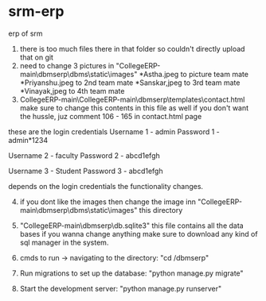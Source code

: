 # srm-erp
erp of srm

1. there is too much files there in that folder so couldn't directly upload that on git
2. need to change 3 pictures in "CollegeERP-main\dbmserp\dbms\static\images"   *Astha.jpeg to picture team mate   *Priyanshu.jpeg to 2nd team mate  *Sanskar,jpeg to 3rd team mate   *Vinayak,jpeg to 4th team mate
3. CollegeERP-main\CollegeERP-main\dbmserp\templates\contact.html make sure to change this contents in this file as well 
    if you don't want the hussle, juz comment 106 - 165 in contact.html page

these are the login credentials 
Username 1 - admin
Password 1 - admin*1234

Username 2 - faculty
Password 2 - abcd1efgh

Username 3 - Student
Password 3 - abcd1efgh

depends on the login credentials the functionality changes.

4. if you dont like the images then change the image inn "CollegeERP-main\dbmserp\dbms\static\images" this directory

5. "CollegeERP-main\dbmserp\db.sqlite3" this file contains all the data bases if you wanna change anything make sure to download any kind of sql manager in the system.

6. cmds to run -> navigating to the directory:
   "cd /dbmserp"
   
4. Run migrations to set up the database:
   "python manage.py migrate"

5. Start the development server:
   "python manage.py runserver"
